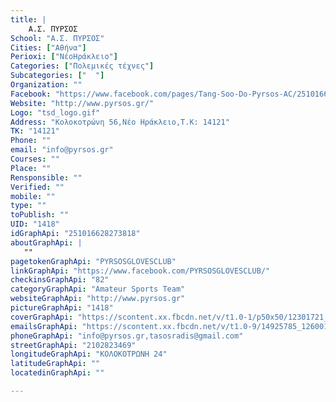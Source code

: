 ```yaml
---
title: |
    Α.Σ. ΠΥΡΣΟΣ
School: "Α.Σ. ΠΥΡΣΟΣ"
Cities: ["Αθήνα"]
Perioxi: ["ΝέοΗράκλειο"]
Categories: ["Πολεμικές τέχνες"]
Subcategories: ["  "]
Organization: ""
Facebook: "https://www.facebook.com/pages/Tang-Soo-Do-Pyrsos-AC/251016628273818"
Website: "http://www.pyrsos.gr/"
Logo: "tsd_logo.gif"
Address: "Κολοκοτρώνη 56,Νέο Ηράκλειο,Τ.Κ: 14121"
TK: "14121"
Phone: ""
email: "info@pyrsos.gr"
Courses: ""
Place: ""
Rensponsible: ""
Verified: ""
mobile: ""
type: ""
toPublish: ""
UID: "1418"
idGraphApi: "251016628273818"
aboutGraphApi: | 
   ""
pagetokenGraphApi: "PYRSOSGLOVESCLUB"
linkGraphApi: "https://www.facebook.com/PYRSOSGLOVESCLUB/"
checkinsGraphApi: "82"
categoryGraphApi: "Amateur Sports Team"
websiteGraphApi: "http://www.pyrsos.gr"
pictureGraphApi: "1418"
coverGraphApi: "https://scontent.xx.fbcdn.net/v/t1.0-1/p50x50/12301721_994041400638000_2425334582784842461_n.jpg?oh=0fdbc958434c1184ef14887fdb594d9d&amp;oe=5B04ACA8"
emailsGraphApi: "https://scontent.xx.fbcdn.net/v/t1.0-9/14925785_1260011190707685_816263505624174893_n.jpg?oh=6c77490e760a59c718b0d0fed5e08c19&amp;oe=5B40B63B"
phoneGraphApi: "info@pyrsos.gr,tasosradis@gmail.com"
streetGraphApi: "2102823469"
longitudeGraphApi: "ΚΟΛΟΚΟΤΡΩΝΗ 24"
latitudeGraphApi: ""
locatedinGraphApi: ""

---
```




